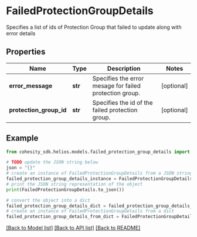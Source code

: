 # FailedProtectionGroupDetails

Specifies a list of ids of Protection Group that failed to update along with error details

## Properties

Name | Type | Description | Notes
------------ | ------------- | ------------- | -------------
**error_message** | **str** | Specifies the error mesage for failed protection group. | [optional] 
**protection_group_id** | **str** | Specifies the id of the failed protection group. | [optional] 

## Example

```python
from cohesity_sdk.helios.models.failed_protection_group_details import FailedProtectionGroupDetails

# TODO update the JSON string below
json = "{}"
# create an instance of FailedProtectionGroupDetails from a JSON string
failed_protection_group_details_instance = FailedProtectionGroupDetails.from_json(json)
# print the JSON string representation of the object
print(FailedProtectionGroupDetails.to_json())

# convert the object into a dict
failed_protection_group_details_dict = failed_protection_group_details_instance.to_dict()
# create an instance of FailedProtectionGroupDetails from a dict
failed_protection_group_details_from_dict = FailedProtectionGroupDetails.from_dict(failed_protection_group_details_dict)
```
[[Back to Model list]](../README.md#documentation-for-models) [[Back to API list]](../README.md#documentation-for-api-endpoints) [[Back to README]](../README.md)



